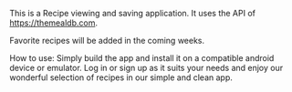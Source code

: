 This is a Recipe viewing and saving application. It uses the API of https://themealdb.com.

Favorite recipes will be added in the coming weeks.

How to use:
Simply build the app and install it on a compatible android device or emulator. Log in or sign up as it suits your needs and enjoy our wonderful selection of recipes in our simple and clean app.
